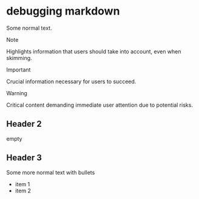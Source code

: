 # debugging markdown

Some normal text.

> [!NOTE]
> Highlights information that users should take into account, even when skimming.

> [!IMPORTANT]
> Crucial information necessary for users to succeed.

> [!WARNING]
> Critical content demanding immediate user attention due to potential risks.

## Header 2

empty

## Header 3

Some more normal text with bullets

- item 1
- item 2
